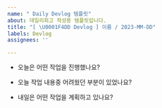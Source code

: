 ```yaml
---
name: " Daily Devlog 템플릿"
about: 데일리회고 작성용 템플릿입니다.
title: "[ \U0001F4DD Devlog ] 이름 / 2023-MM-DD"
labels: Devlog
assignees: ''

---
```


- 오늘은 어떤 작업을 진행했나요?


- 오늘 작업 내용중 어려웠던 부분이 있었나요?


- 내일은 어떤 작업을 계획하고 있나요?
